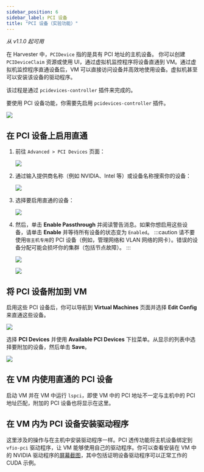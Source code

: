 ```yaml
---
sidebar_position: 6
sidebar_label: PCI 设备
title: "PCI 设备（实验功能）"
---
```


_从 v1.1.0 起可用_

在 Harvester 中，`PCIDevice` 指的是具有 PCI 地址的主机设备。
你可以创建 `PCIDeviceClaim` 资源或使用 UI，通过虚拟机监控程序将设备直通到 VM。通过虚拟机监控程序直通设备后，VM 可以直接访问设备并高效地使用设备。虚拟机甚至可以安装该设备的驱动程序。

该过程是通过 `pcidevices-controller` 插件来完成的。

要使用 PCI 设备功能，你需要先启用 `pcidevices-controller` 插件。

![](/img/v1.2/vm-import-controller/EnableAddon.png)

## 在 PCI 设备上启用直通

1. 前往 `Advanced > PCI Devices` 页面：

   ![](/img/v1.2/pcidevices/advanced-pcidevices-index.png)

1. 通过输入提供商名称（例如 NVIDIA、Intel 等）或设备名称搜索你的设备：

   ![](/img/v1.2/pcidevices/search-pcidevices.png)

1. 选择要启用直通的设备：

   ![](/img/v1.2/pcidevices/select-pcidevices.png)

1. 然后，单击 **Enable Passthrough** 并阅读警告消息。如果你想启用这些设备，请单击 **Enable** 并等待所有设备的状态变为 `Enabled`。
   :::caution
   请不要使用`宿主机专用`的 PCI 设备（例如，管理网络和 VLAN 网络的网卡）。错误的设备分配可能会损坏你的集群（包括节点故障）。
   :::

   ![](/img/v1.2/pcidevices/enable-pcidevices-inprogress.png)

   ![](/img/v1.2/pcidevices/enable-pcidevices-done.png)

## 将 PCI 设备附加到 VM

启用这些 PCI 设备后，你可以导航到 **Virtual Machines** 页面并选择 **Edit Config** 来直通这些设备。

![](/img/v1.2/pcidevices/vm-pcidevices-edit-config.png)

选择 **PCI Devices** 并使用 **Available PCI Devices** 下拉菜单。从显示的列表中选择要附加的设备，然后单击 **Save**。

![](/img/v1.2/pcidevices/vm-pcidevices-attach.png)


## 在 VM 内使用直通的 PCI 设备

启动 VM 并在 VM 中运行 `lspci`，即使 VM 中的 PCI 地址不一定与主机中的 PCI 地址匹配，附加的 PCI 设备也将显示在这里。


## 在 VM 内为 PCI 设备安装驱动程序

这里涉及的操作与在主机中安装驱动程序一样。PCI 透传功能将主机设备绑定到 `vfio-pci` 驱动程序，让 VM 能够使用自己的驱动程序。你可以查看安装在 VM 中的 NVIDIA 驱动程序的[屏幕截图](https://tobilehman.com/posts/suse-harvester-pci/#toc)，其中包括证明设备驱动程序可以正常工作的 CUDA 示例。
